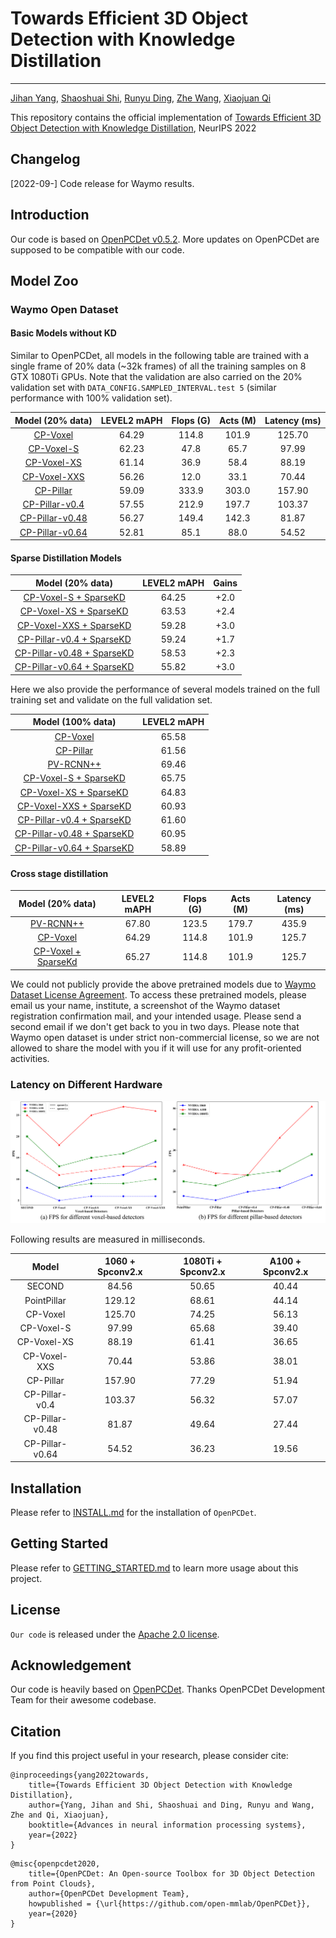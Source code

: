 # Towards Efficient 3D Object Detection with Knowledge Distillation

---
[Jihan Yang](https://jihanyang.github.io/), [Shaoshuai Shi](https://shishaoshuai.com/), [Runyu Ding](https://github.com/Dingry), [Zhe Wang](https://wang-zhe.me/), [Xiaojuan Qi](https://xjqi.github.io/)

This repository contains the official implementation of [Towards Efficient 3D Object Detection with Knowledge Distillation](https://openreview.net/pdf?id=1tnVNogPUz9), NeurIPS 2022


## Changelog
[2022-09-] Code release for Waymo results.

## Introduction
Our code is based on [OpenPCDet v0.5.2](https://github.com/open-mmlab/OpenPCDet/tree/v0.5.2).
More updates on OpenPCDet are supposed to be compatible with our code.

## Model Zoo
### Waymo Open Dataset
#### Basic Models without KD
Similar to OpenPCDet, all models in the following table are trained with a single frame of 20% data (~32k frames) of all 
the training samples on 8 GTX 1080Ti GPUs. 
Note that the validation are also carried on the 20% validation set with `DATA_CONFIG.SAMPLED_INTERVAL.test 5` 
(similar performance with 100% validation set).

|                             Model (20% data)                              | LEVEL2 mAPH | Flops (G) | Acts (M) | Latency (ms) |
|:-------------------------------------------------------------------------:|:-----------:|:---------:|:--------:|:------------:|
|        [CP-Voxel](tools/cfgs/waymo_models/cp-voxel/cp-voxel.yaml)         |    64.29    |   114.8   |  101.9   |    125.70    |
|      [CP-Voxel-S](tools/cfgs/waymo_models/cp-voxel/cp-voxel-s.yaml)       |    62.23    |   47.8    |   65.7   |    97.99     |
|     [CP-Voxel-XS](tools/cfgs/waymo_models/cp-voxel/cp-voxel-xs.yaml)      |    61.14    |   36.9    |   58.4   |    88.19     |
|    [CP-Voxel-XXS](tools/cfgs/waymo_models/cp-voxel/cp-voxel-xxs.yaml)     |    56.26    |   12.0    |   33.1   |    70.44     |
|       [CP-Pillar](tools/cfgs/waymo_models/cp-pillar/cp-pillar.yaml)       |    59.09    |   333.9   |  303.0   |    157.90    |
|  [CP-Pillar-v0.4](tools/cfgs/waymo_models/cp-pillar/cp-pillar-v0.4.yaml)  |    57.55    |   212.9   |  197.7   |    103.37    |
| [CP-Pillar-v0.48](tools/cfgs/waymo_models/cp-pillar/cp-pillar-v0.48.yaml) |    56.27    |   149.4   |  142.3   |    81.87     |
| [CP-Pillar-v0.64](tools/cfgs/waymo_models/cp-pillar/cp-pillar-v0.64.yaml) |    52.81    |   85.1    |   88.0   |    54.52     |


#### Sparse Distillation Models 
|                                       Model (20% data)                                        | LEVEL2 mAPH | Gains |
|:---------------------------------------------------------------------------------------------:|:-----------:|:-----:|
|      [CP-Voxel-S + SparseKD](tools/cfgs/waymo_models/cp-voxel/cp-voxel-s_sparsekd.yaml)       |    64.25    | +2.0  |
|     [CP-Voxel-XS + SparseKD](tools/cfgs/waymo_models/cp-voxel/cp-voxel-xs_sparsekd.yaml)      |    63.53    | +2.4  |
|    [CP-Voxel-XXS + SparseKD](tools/cfgs/waymo_models/cp-voxel/cp-voxel-xxs_sparsekd.yaml)     |    59.28    | +3.0  |
|  [CP-Pillar-v0.4 + SparseKD](tools/cfgs/waymo_models/cp-pillar/cp-pillar-v0.4_sparsekd.yaml)  |    59.24    | +1.7  |
| [CP-Pillar-v0.48 + SparseKD](tools/cfgs/waymo_models/cp-pillar/cp-pillar-v0.48_sparsekd.yaml) |    58.53    | +2.3  |
| [CP-Pillar-v0.64 + SparseKD](tools/cfgs/waymo_models/cp-pillar/cp-pillar-v0.64_sparsekd.yaml) |    55.82    | +3.0  |


Here we also provide the performance of several models trained on the full training set and validate on the 
full validation set.

|                                       Model (100% data)                                       | LEVEL2 mAPH | 
|:---------------------------------------------------------------------------------------------:|:-----------:|
|                  [CP-Voxel](tools/cfgs/waymo_models/cp-voxel/cp-voxel.yaml)                   |    65.58    | 
|                 [CP-Pillar](tools/cfgs/waymo_models/cp-pillar/cp-pillar.yaml)                 |    61.56    |
|               [PV-RCNN++](tools/cfgs/waymo_models/pv_rcnn_plusplus_resnet.yaml)               |    69.46    |
|      [CP-Voxel-S + SparseKD](tools/cfgs/waymo_models/cp-voxel/cp-voxel-s_sparsekd.yaml)       |    65.75    |
|     [CP-Voxel-XS + SparseKD](tools/cfgs/waymo_models/cp-voxel/cp-voxel-xs_sparsekd.yaml)      |    64.83    |
|    [CP-Voxel-XXS + SparseKD](tools/cfgs/waymo_models/cp-voxel/cp-voxel-xxs_sparsekd.yaml)     |    60.93    |
|  [CP-Pillar-v0.4 + SparseKD](tools/cfgs/waymo_models/cp-pillar/cp-pillar-v0.4_sparsekd.yaml)  |    61.60    |
| [CP-Pillar-v0.48 + SparseKD](tools/cfgs/waymo_models/cp-pillar/cp-pillar-v0.48_sparsekd.yaml) |    60.95    |
| [CP-Pillar-v0.64 + SparseKD](tools/cfgs/waymo_models/cp-pillar/cp-pillar-v0.64_sparsekd.yaml) |    58.89    |


#### Cross stage distillation
|                                     Model (20% data)                                      | LEVEL2 mAPH | Flops (G) | Acts (M) | Latency (ms) |
|:-----------------------------------------------------------------------------------------:|:-----------:|:---------:|:--------:|:------------:|
|             [PV-RCNN++](tools/cfgs/waymo_models/pv_rcnn_plusplus_resnet.yaml)             |    67.80    |   123.5   |  179.7   |    435.9     |
|                [CP-Voxel](tools/cfgs/waymo_models/cp-voxel/cp-voxel.yaml)                 |    64.29    |   114.8   |  101.9   |    125.7     |
| [CP-Voxel + SparseKd](tools/cfgs/waymo_models/cp-voxel/cp-voxel_sparsekd_crossstage.yaml) |    65.27    |   114.8   |  101.9   |    125.7     |


We could not publicly provide the above pretrained models due to [Waymo Dataset License Agreement](https://waymo.com/open/terms/).
To access these pretrained models, please email us your name, institute, a screenshot of the Waymo 
dataset registration confirmation mail, and your intended usage. Please send a second email if we don't get back to you 
in two days. Please note that Waymo open dataset is under strict non-commercial license, so we are not allowed to share 
the model with you if it will use for any profit-oriented activities.


### Latency on Different Hardware
![latency](./docs/latency.png)


Following results are measured in milliseconds.

|      Model      | 1060 + Spconv2.x | 1080Ti + Spconv2.x | A100 + Spconv2.x | 
|:---------------:|:----------------:|:------------------:|:----------------:|
|     SECOND      |      84.56       |       50.65        |      40.44       | 
|   PointPillar   |      129.12      |       68.61        |      44.14       | 
|    CP-Voxel     |      125.70      |       74.25        |      56.13       | 
|   CP-Voxel-S    |      97.99       |       65.68        |      39.40       |
|   CP-Voxel-XS   |      88.19       |       61.41        |      36.65       | 
|  CP-Voxel-XXS   |      70.44       |       53.86        |      38.01       |
|    CP-Pillar    |      157.90      |       77.29        |      51.94       | 
| CP-Pillar-v0.4  |      103.37      |       56.32        |      57.07       |
| CP-Pillar-v0.48 |      81.87       |       49.64        |      27.44       | 
| CP-Pillar-v0.64 |      54.52       |       36.23        |      19.56       |


## Installation

Please refer to [INSTALL.md](docs/INSTALL.md) for the installation of `OpenPCDet`.


## Getting Started

Please refer to [GETTING_STARTED.md](docs/GETTING_STARTED.md) to learn more usage about this project.


## License
`Our code` is released under the [Apache 2.0 license](LICENSE).

## Acknowledgement
Our code is heavily based on [OpenPCDet](https://github.com/open-mmlab/OpenPCDet). 
Thanks OpenPCDet Development Team for their awesome codebase.


## Citation 
If you find this project useful in your research, please consider cite:

```
@inproceedings{yang2022towards,
    title={Towards Efficient 3D Object Detection with Knowledge Distillation},
    author={Yang, Jihan and Shi, Shaoshuai and Ding, Runyu and Wang, Zhe and Qi, Xiaojuan},
    booktitle={Advances in neural information processing systems},
    year={2022}
}
```
```
@misc{openpcdet2020,
    title={OpenPCDet: An Open-source Toolbox for 3D Object Detection from Point Clouds},
    author={OpenPCDet Development Team},
    howpublished = {\url{https://github.com/open-mmlab/OpenPCDet}},
    year={2020}
}
```

